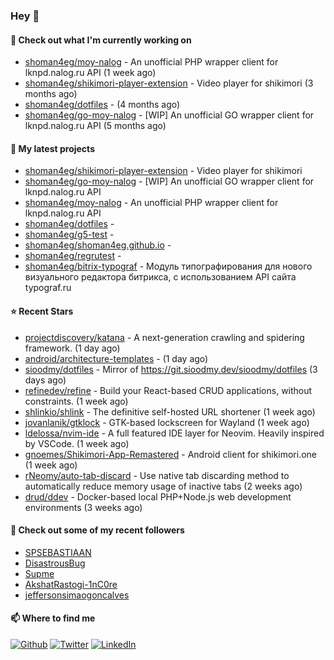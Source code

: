 ### Hey 👋

#### 👷 Check out what I'm currently working on

- [shoman4eg/moy-nalog](https://github.com/shoman4eg/moy-nalog) - An unofficial PHP wrapper client for lknpd.nalog.ru API (1 week ago)
- [shoman4eg/shikimori-player-extension](https://github.com/shoman4eg/shikimori-player-extension) - Video player for shikimori (3 months ago)
- [shoman4eg/dotfiles](https://github.com/shoman4eg/dotfiles) -  (4 months ago)
- [shoman4eg/go-moy-nalog](https://github.com/shoman4eg/go-moy-nalog) - [WIP] An unofficial GO wrapper client for lknpd.nalog.ru API  (5 months ago)

#### 🌱 My latest projects

- [shoman4eg/shikimori-player-extension](https://github.com/shoman4eg/shikimori-player-extension) - Video player for shikimori
- [shoman4eg/go-moy-nalog](https://github.com/shoman4eg/go-moy-nalog) - [WIP] An unofficial GO wrapper client for lknpd.nalog.ru API 
- [shoman4eg/moy-nalog](https://github.com/shoman4eg/moy-nalog) - An unofficial PHP wrapper client for lknpd.nalog.ru API
- [shoman4eg/dotfiles](https://github.com/shoman4eg/dotfiles) - 
- [shoman4eg/g5-test](https://github.com/shoman4eg/g5-test) - 
- [shoman4eg/shoman4eg.github.io](https://github.com/shoman4eg/shoman4eg.github.io) - 
- [shoman4eg/regrutest](https://github.com/shoman4eg/regrutest) - 
- [shoman4eg/bitrix-typograf](https://github.com/shoman4eg/bitrix-typograf) - Модуль типографирования для нового визуального редактора битрикса, с использованием API сайта typograf.ru

#### ⭐ Recent Stars

- [projectdiscovery/katana](https://github.com/projectdiscovery/katana) - A next-generation crawling and spidering framework. (1 day ago)
- [android/architecture-templates](https://github.com/android/architecture-templates) -  (1 day ago)
- [sioodmy/dotfiles](https://github.com/sioodmy/dotfiles) - Mirror of https://git.sioodmy.dev/sioodmy/dotfiles (3 days ago)
- [refinedev/refine](https://github.com/refinedev/refine) - Build your React-based CRUD applications, without constraints. (1 week ago)
- [shlinkio/shlink](https://github.com/shlinkio/shlink) - The definitive self-hosted URL shortener (1 week ago)
- [jovanlanik/gtklock](https://github.com/jovanlanik/gtklock) - GTK-based lockscreen for Wayland (1 week ago)
- [ldelossa/nvim-ide](https://github.com/ldelossa/nvim-ide) - A full featured IDE layer for Neovim. Heavily inspired by VSCode. (1 week ago)
- [gnoemes/Shikimori-App-Remastered](https://github.com/gnoemes/Shikimori-App-Remastered) - Android client for shikimori.one (1 week ago)
- [rNeomy/auto-tab-discard](https://github.com/rNeomy/auto-tab-discard) - Use native tab discarding method to automatically reduce memory usage of inactive tabs (2 weeks ago)
- [drud/ddev](https://github.com/drud/ddev) - Docker-based local PHP&#43;Node.js web development environments (3 weeks ago)

#### 👯 Check out some of my recent followers

- [SPSEBASTIAAN](https://github.com/SPSEBASTIAAN)
- [DisastrousBug](https://github.com/DisastrousBug)
- [Supme](https://github.com/Supme)
- [AkshatRastogi-1nC0re](https://github.com/AkshatRastogi-1nC0re)
- [jeffersonsimaogoncalves](https://github.com/jeffersonsimaogoncalves)


#### 📫 Where to find me
<p>
<a href="https://github.com/shoman4eg" target="_blank"><img alt="Github" src="https://img.shields.io/badge/GitHub-%2312100E.svg?&style=for-the-badge&logo=Github&logoColor=white" /></a>
<a href="https://twitter.com/shoman4eg" target="_blank"><img alt="Twitter" src="https://img.shields.io/badge/twitter-%231DA1F2.svg?&style=for-the-badge&logo=twitter&logoColor=white" /></a>
<a href="https://www.linkedin.com/in/artemdubinin/" target="_blank"><img alt="LinkedIn" src="https://img.shields.io/badge/linkedin-%230077B5.svg?&style=for-the-badge&logo=linkedin&logoColor=white" /></a>
</p>
